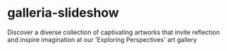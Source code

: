 # galleria-slideshow
Discover a diverse collection of captivating artworks that invite reflection and inspire imagination at our 'Exploring Perspectives' art gallery
